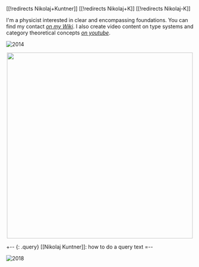 [[!redirects Nikolaj+Kuntner]]
[[!redirects Nikolaj+K]]
[[!redirects Nikolaj-K]]

I'm a physicist interested in clear and encompassing foundations. You can find my contact _[on my Wiki](axiomsofchoice.org)_. I also create video content on type systems and category theoretical concepts _[on youtube](https://www.youtube.com/channel/UCcrSMnEYhIPX_p127jI23qw/videos)_.

![2014](http://i.imgur.com/mBK4dTV.jpg)

<center><img src="http://www.ncatlab.org/nlab/files/BraidDiagramForHomologyOnTripled.jpg" width="500"></center>

+-- {: .query}
[[Nikolaj Kuntner]]: how to do a query text
=--


![2018](https://i.imgur.com/hcXFEOC.png)